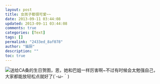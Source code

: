 ```yaml
---
layout: post
title: 女孩子都很可爱~~
date: 2013-09-11 03:44:08
updated: 2013-09-11 03:44:08
comments: true
categories: [Text]
tags: []
permalink: "2433ed_8af078"
author: "猫厨"
description: ""
toc: true
---
```


<p><img src="https://imglf1.ph.126.net/gT8hkXvEkTi5r85Bj9mM9w==/5717517639040048237.jpg"   border="0"   hspace="0"   vspace="0"   smallsrc="https://imglf1.ph.126.net/zRxVoNSEAsv3sCSQRw-qNA==/3768386988302265412.jpg"   />送给CA桑的生日贺图，恩，她和巴姐一样厉害啊~不过有时候会太勉强自己，大家都能放轻松点就好了(´-ω-｀)<br /></p>
